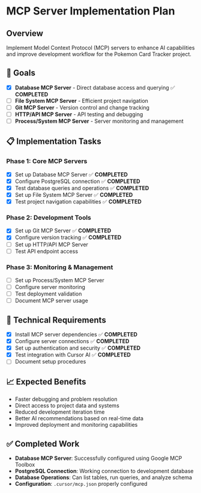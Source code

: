 # MCP Server Implementation Plan

## Overview
Implement Model Context Protocol (MCP) servers to enhance AI capabilities and improve development workflow for the Pokemon Card Tracker project.

## 🎯 Goals
- [x] **Database MCP Server** - Direct database access and querying ✅ **COMPLETED**
- [ ] **File System MCP Server** - Efficient project navigation
- [ ] **Git MCP Server** - Version control and change tracking
- [ ] **HTTP/API MCP Server** - API testing and debugging
- [ ] **Process/System MCP Server** - Server monitoring and management

## 📋 Implementation Tasks

### Phase 1: Core MCP Servers
- [x] Set up Database MCP Server ✅ **COMPLETED**
- [x] Configure PostgreSQL connection ✅ **COMPLETED**
- [x] Test database queries and operations ✅ **COMPLETED**
- [x] Set up File System MCP Server ✅ **COMPLETED**
- [x] Test project navigation capabilities ✅ **COMPLETED**

### Phase 2: Development Tools
- [x] Set up Git MCP Server ✅ **COMPLETED**
- [x] Configure version tracking ✅ **COMPLETED**
- [ ] Set up HTTP/API MCP Server
- [ ] Test API endpoint access

### Phase 3: Monitoring & Management
- [ ] Set up Process/System MCP Server
- [ ] Configure server monitoring
- [ ] Test deployment validation
- [ ] Document MCP server usage

## 🔧 Technical Requirements
- [x] Install MCP server dependencies ✅ **COMPLETED**
- [x] Configure server connections ✅ **COMPLETED**
- [x] Set up authentication and security ✅ **COMPLETED**
- [x] Test integration with Cursor AI ✅ **COMPLETED**
- [ ] Document setup procedures

## 📈 Expected Benefits
- Faster debugging and problem resolution
- Direct access to project data and systems
- Reduced development iteration time
- Better AI recommendations based on real-time data
- Improved deployment and monitoring capabilities

## ✅ Completed Work
- **Database MCP Server**: Successfully configured using Google MCP Toolbox
- **PostgreSQL Connection**: Working connection to development database
- **Database Operations**: Can list tables, run queries, and analyze schema
- **Configuration**: `.cursor/mcp.json` properly configured 